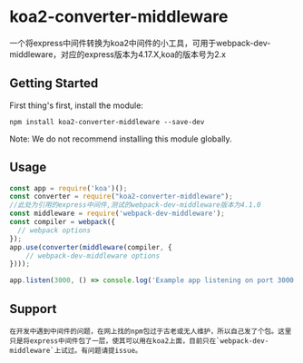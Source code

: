 # koa2-converter-middleware

一个将express中间件转换为koa2中间件的小工具，可用于webpack-dev-middleware，对应的express版本为4.17.X,koa的版本号为2.x

## Getting Started

First thing's first, install the module:

```
npm install koa2-converter-middleware --save-dev
```

Note: We do not recommend installing this module globally.

## Usage

```javascript
const app = require('koa')();
const converter = require("koa2-converter-middleware");
//此处为引用的express中间件,测试的webpack-dev-middleware版本为4.1.0
const middleware = require('webpack-dev-middleware');
const compiler = webpack({
  // webpack options
});
app.use(converter(middleware(compiler, {
    // webpack-dev-middleware options
})));

app.listen(3000, () => console.log('Example app listening on port 3000!'));

```

## Support

    在开发中遇到中间件的问题，在网上找的npm包过于古老或无人维护，所以自己发了个包。这里只是将express中间件包了一层，使其可以用在koa2上面，目前只在`webpack-dev-middleware`上试过。有问题请提issue。

